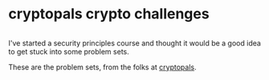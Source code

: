 # cryptopals crypto challenges 

<p align="center">
  <img src=""/>
</p>

I've started a security principles course and thought it would be a good idea to get stuck into some problem sets.

These are the problem sets, from the folks at [cryptopals](https://cryptopals.com/).